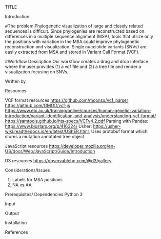 TITLE 


Introduction

#The problem
Phylogenetic visualization of large and closely related sequences is difficult. Since phylogenies are reconstructed based on differences in a multiple sequence alignment (MSA), tools that utilize only the positions with variation in the MSA could improve phylogenetic reconstruction and visualization. Single nucelotide variants (SNVs) are easily extracted from MSA and stored in Variant Call Format (VCF). 


#Workflow Description
Our workflow creates a drag and drop interface where the user provides (1) a vcf file and (2) a tree file and render a visualization focusing on SNVs.

Written by 


Resources

VCF format resources
https://github.com/moonso/vcf_parser
https://github.com/GMOD/vcf-js
https://www.ebi.ac.uk/training/online/courses/human-genetic-variation-introduction/variant-identification-and-analysis/understanding-vcf-format/
https://samtools.github.io/hts-specs/VCFv4.2.pdf
Parsing with Pandas: https://www.biostars.org/p/416324/
Usher: https://usher-wiki.readthedocs.io/en/latest/UShER.html, Uses protobuf format which stores a mutation annotated tree object

JavaScript resources
https://developer.mozilla.org/en-US/docs/Web/JavaScript/Guide/Introduction

D3 resources
https://observablehq.com/@d3/gallery


Considerations/Issues
1. Labels for MSA positions
2. NA vs AA


Prerequisites/ Dependencies
Python 3

Input

Output


Installation



References


